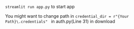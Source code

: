 ```streamlit run app.py``` to start app

You might want to change path in   ```credential_dir = r"{Your Path}\.credentials" ``` in auth.py(Line 31) in download
